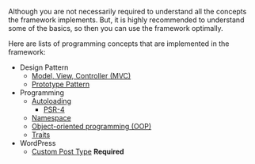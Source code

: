 Although you are not necessarily required to understand all the concepts the framework implements.
But, it is highly recommended to understand some of the basics, so then you can use the framework optimally.

Here are lists of programming concepts that are implemented in the framework:
- Design Pattern
	- [Model, View, Controller (MVC)](https://brain.artistudio.xyz/knowledge/technical/research/terms-concepts/design-pattern/mvc-model-view-controller-.md)
	- [Prototype Pattern](https://brain.artistudio.xyz/knowledge/technical/research/terms-concepts/type/prototype-pattern.md)
- Programming
	- [Autoloading](https://brain.artistudio.xyz/knowledge/technical/research/terms-concepts/programming/autoloading.md)
		- [PSR-4](https://brain.artistudio.xyz/knowledge/technical/research/terms-concepts/standards/php/psr-4.md)
	- [Namespace](https://brain.artistudio.xyz/knowledge/technical/research/terms-concepts/programming/namespace.md)
	- [Object-oriented programming (OOP)](https://brain.artistudio.xyz/knowledge/technical/research/terms-concepts/programming/object-oriented-programming-oop-.md)
    - [Traits](https://brain.artistudio.xyz/knowledge/technical/research/terms-concepts/programming/trait.md)
- WordPress
  - [Custom Post Type](https://brain.artistudio.xyz/knowledge/technical/research/wordpress/terms-concepts/custom-post-types-cpt-.md) **Required**
